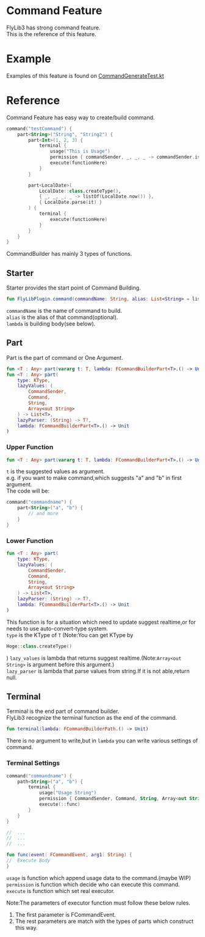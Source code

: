 # Command Feature

FlyLib3 has strong command feature.<br/>
This is the reference of this feature.<br/>

# Example

Examples of this feature is found
on [CommandGenerateTest.kt](https://github.com/TeamKun/FlyLib/blob/flylib-3/main/src/main/java/com/flylib3/test/CommandGenerateTest.kt)

# Reference

Command Feature has easy way to create/build command.<br/>

```kotlin
command("testCommand") {
    part<String>("String", "String2") {
        part<Int>(1, 2, 3) {
            terminal {
                usage("This is Usage")
                permission { commandSender, _, _, _ -> commandSender.isOp }
                execute(functionHere)
            }
        }

        part<LocalDate>(
            LocalDate::class.createType(),
            { _, _, _, _ -> listOf(LocalDate.now()) },
            { LocalDate.parse(it) }
        ) {
            terminal {
                execute(functionHere)
            }
        }
    }
}
```

CommandBuilder has mainly 3 types of functions.<br/>

## Starter

Starter provides the start point of Command Building.<br/>

```kotlin
fun FlyLibPlugin.command(commandName: String, alias: List<String> = listOf(), lambda: FCommandBuilder.() -> Unit)
```

```commandName``` is the name of command to build.<br/>
```alias``` is the alias of that command(optional).<br/>
```lambda``` is building body(see below).<br/>

## Part

Part is the part of command or One Argument.<br/>

```kotlin
fun <T : Any> part(vararg t: T, lambda: FCommandBuilderPart<T>.() -> Unit)
fun <T : Any> part(
    type: KType,
    lazyValues: (
        CommandSender,
        Command,
        String,
        Array<out String>
    ) -> List<T>,
    lazyParser: (String) -> T?,
    lambda: FCommandBuilderPart<T>.() -> Unit
)
```

### Upper Function

```kotlin
fun <T : Any> part(vararg t: T, lambda: FCommandBuilderPart<T>.() -> Unit)
```

```t``` is the suggested values as argument.<br/>
e.g. if you want to make command,which suggests "a" and "b" in first argument.<br/>
The code will be:<br/>

```kotlin
command("commandname") {
    part<String>("a", "b") {
        // and more
    }
}
```

### Lower Function

```kotlin
fun <T : Any> part(
    type: KType,
    lazyValues: (
        CommandSender,
        Command,
        String,
        Array<out String>
    ) -> List<T>,
    lazyParser: (String) -> T?,
    lambda: FCommandBuilderPart<T>.() -> Unit
)
```

This function is for a situation which need to update suggest realtime,or for needs to use auto-convert-type
system.<br/>
```type``` is the KType of ```T``` (Note:You can get KType by

```kotlin
Hoge::class.createType()
```

)
```lazy_values``` is lambda that returns suggest realtime.(Note:```Array<out String>``` is argument before this
argument.)<br/>
```lazy_parser``` is lambda that parse values from string.If it is not able,return null.<br/>

## Terminal

Terminal is the end part of command builder.<br/>
FlyLib3 recognize the terminal function as the end of the command.<br/>

```kotlin
fun terminal(lambda: FCommandBuilderPath.() -> Unit)
```

There is no argument to write,but in ```lambda``` you can write various settings of command.<br/>

### Terminal Settings

```kotlin
command("commandname") {
    path<String>("a", "b") {
        terminal {
            usage("Usage String")
            permission { CommandSender, Command, String, Array<out String> -> CommandSender.isOp }
            execute(::func)
        }
    }
}

//  ...
//  ...
//  ...

fun func(event: FCommandEvent, arg1: String) {
//  Execute Body    
}
```

```usage``` is function which append usage data to the command.(maybe WIP)<br/>
```permission``` is function which decide who can execute this command.<br/>
```execute``` is function which set real executor.<br/>

Note:The parameters of executor function must follow these below rules.<br/>

1) The first parameter is FCommandEvent.
2) The rest parameters are match with the types of parts which construct this way.